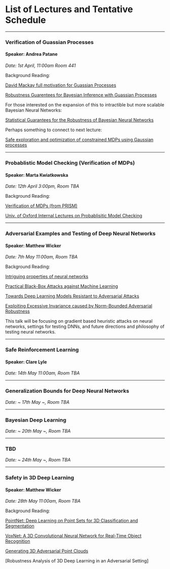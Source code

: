 # List of Lectures and Tentative Schedule
---------------------------------------------------------

### Verification of Guassian Processes
#### Speaker: Andrea Patane 
*Date: 1st April, 11:00am Room 441* 

Background Reading:

[David Mackay full motivation for Guassian Processes](http://inference.org.uk/mackay/gpB.pdf)

[Robustness Guarentees for Bayesian Inference with Guassian Processes](https://arxiv.org/pdf/1809.06452.pdf)

For those interested on the expansion of this to intractible but more scalable Bayesian Neural Networks:

[Statistical Guarantees for the Robustness of Bayesian Neural Networks](https://arxiv.org/pdf/1903.01980.pdf)


Perhaps something to connect to next lecture: 

[Safe exploration and optimization of constrained MDPs using Gaussian processes](https://www.aaai.org/ocs/index.php/AAAI/AAAI18/paper/view/17016/16233)

---------------------------------------------------------

### Probablistic Model Checking (Verification of MDPs)
#### Speaker: Marta Kwiatkowska
*Date: 12th April 3:00pm, Room TBA*

Background Reading:

[Verification of MDPs (from PRISM)](https://www.prismmodelchecker.org/papers/atva14.pdf)

[Univ. of Oxford Internal Lectures on Probablisitic Model Checking](https://weblearn.ox.ac.uk/portal/site/:mpls:comlab/tool/5457b2e1-69ef-4a04-86e7-a787f4a98adf)

---------------------------------------------------------

### Adversarial Examples and Testing of Deep Neural Networks
#### Speaker: Matthew Wicker
*Date: 7th May 11:00am, Room TBA*  

Background Reading: 

[Intriguing properties of neural networks](https://arxiv.org/abs/1312.6199)

[Practical Black-Box Attacks against Machine Learning](https://arxiv.org/pdf/1602.02697.pdf)

[Towards Deep Learning Models Resistant to Adversarial Attacks](https://arxiv.org/pdf/1706.06083.pdf)

[Exploiting Excessive Invariance caused by Norm-Bounded Adversarial Robustness](https://arxiv.org/abs/1903.10484)

This talk will be focusing on gradient based heuristic attacks on neural networks, settings for testing DNNs, and future directions and philosophy of testing neural networks.

---------------------------------------------------------

### Safe Reinforcement Learning
#### Speaker: Clare Lyle
*Date: 14th May 11:00am, Room TBA*

---------------------------------------------------------


### Generalization Bounds for Deep Neural Networks
*Date: ~ 17th May ~, Room TBA*

---------------------------------------------------------

### Bayesian Deep Learning 
*Date: ~ 20th May ~, Room TBA*

---------------------------------------------------------

### TBD
*Date: ~ 24th May ~, Room TBA*

---------------------------------------------------------

### Safety in 3D Deep Learning 
#### Speaker: Matthew Wicker
*Date: 28th May 11:00am, Room TBA*

Background Reading:

[PointNet: Deep Learning on Point Sets for 3D Classification and Segmentation](https://arxiv.org/abs/1612.00593)

[VoxNet: A 3D Convolutional Neural Network for Real-Time Object
Recognition](https://www.ri.cmu.edu/pub_files/2015/9/voxnet_maturana_scherer_iros15.pdf)

[Generating 3D Adversarial Point Clouds](https://arxiv.org/abs/1809.07016)

[Robustness Analysis of 3D Deep Learning in an Adversarial Setting]
